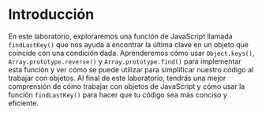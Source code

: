 # Introducción

En este laboratorio, exploraremos una función de JavaScript llamada `findLastKey()` que nos ayuda a encontrar la última clave en un objeto que coincide con una condición dada. Aprenderemos cómo usar `Object.keys()`, `Array.prototype.reverse()` y `Array.prototype.find()` para implementar esta función y ver cómo se puede utilizar para simplificar nuestro código al trabajar con objetos. Al final de este laboratorio, tendrás una mejor comprensión de cómo trabajar con objetos de JavaScript y cómo usar la función `findLastKey()` para hacer que tu código sea más conciso y eficiente.
